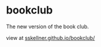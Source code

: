 # bookclub
The new version of the book club. 

view at [sskellner.github.io/bookclub/](sskellner.github.io/bookclub/)
